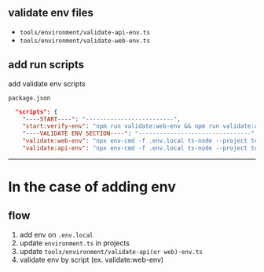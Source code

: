 ## validate env files

* `tools/environment/validate-api-env.ts`
* `tools/environment/validate-web-env.ts`

## add run scripts

add validate env scripts  

 `package.json`

```json
  "scripts": {
    "----START----": "-------------------------",
    "start:verify-env": "npm run validate:web-env && npm run validate:api-env",
    "----VALIDATE ENV SECTION----": "--------------------------------",
    "validate:web-env": "npx env-cmd -f .env.local ts-node --project tools/tsconfig.tools.json tools/environment/validate-web-env.ts",
    "validate:api-env": "npx env-cmd -f .env.local ts-node --project tools/tsconfig.tools.json tools/environment/validate-api-env.ts",
```

_________________________________________________

# In the case of adding env

## flow

1. add env on `.env.local`
2. update `environment.ts` in projects
3. update `tools/environment/validate-api(or web)-env.ts`
4. validate env by script (ex. validate:web-env)
